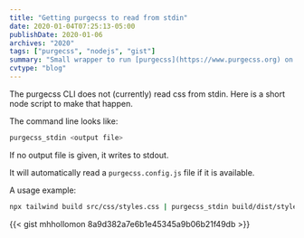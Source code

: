 ```yaml
---
title: "Getting purgecss to read from stdin"
date: 2020-01-04T07:25:13-05:00
publishDate: 2020-01-06
archives: "2020"
tags: ["purgecss", "nodejs", "gist"]
summary: "Small wrapper to run [purgecss](https://www.purgecss.org) on css from stdin."
cvtype: "blog"
---
```


The purgecss CLI does not (currently) read css from stdin. Here is a short node
script to make that happen.

The command line looks like:

```bash
purgecss_stdin <output file>
```

If no output file is given, it writes to stdout.

It will automatically read a `purgecss.config.js` file if it is available.

A usage example:

```bash
npx tailwind build src/css/styles.css | purgecss_stdin build/dist/styles.css
```

{{< gist mhhollomon 8a9d382a7e6b1e45345a9b06b21f49db >}}



